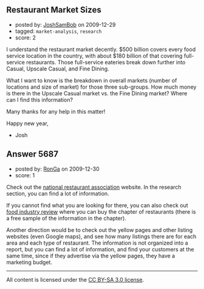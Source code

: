 ## Restaurant Market Sizes

- posted by: [JoshSamBob](https://stackexchange.com/users/-1/940-joshsambob) on 2009-12-29
- tagged: `market-analysis`, `research`
- score: 2

I understand the restaurant market decently. $500 billion covers every food service location in the country, with about $180 billion of that covering full-service restaurants. Those full-service eateries break down further into Casual, Upscale Casual, and Fine Dining.

What I want to know is the breakdown in overall markets (number of locations and size of market) for those three sub-groups. How much money is there in the Upscale Casual market vs. the Fine Dining market? Where can I find this information?

Many thanks for any help in this matter!

Happy new year,
 - Josh


## Answer 5687

- posted by: [RonGa](https://stackexchange.com/users/-1/218-ronga) on 2009-12-30
- score: 1

<p>Check out the <a href="http://www.restaurant.org/" rel="nofollow">national restaurant association</a> website.  In the research section, you can find a lot of information.</p>

<p>If you cannot find what you are looking for there, you can also check out <a href="http://www.foodindustryreview.com/" rel="nofollow">food industry review</a> where you can buy the chapter of restaurants (there is a free sample of the information in the chapter).</p>

<p>Another direction would be to check out the yellow pages and other listing websites (even Google maps), and see how many listings there are for each area and each type of restaurant.  The information is not organized into a report, but you can find a lot of information, and find your customers at the same time, since if they advertise via the yellow pages, they have a marketing budget.</p>




---

All content is licensed under the [CC BY-SA 3.0 license](https://creativecommons.org/licenses/by-sa/3.0/).
